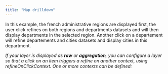 ```yaml
---
title: "Map drilldown"
---
```


In this example, the french administrative regions are displayed first, the user click refines on both regions and departments datasets and will then display departments in the selected region. Another click on a departement will refine departements and cities datasets and display cities in this department.

_If your layer is displayed as **raw** or **aggregation**, you can configure a layer so that a click on an item triggers a refine on another context, using refineOnClickContext. One or more contexts can be defined:_
